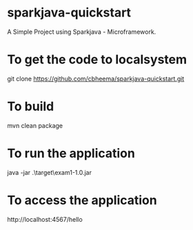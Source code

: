 # sparkjava-quickstart

A Simple Project using Sparkjava - Microframework.

# To get the code to localsystem

git clone https://github.com/cbheema/sparkjava-quickstart.git

# To build

mvn clean package

# To run the application

java -jar .\target\exam1-1.0.jar

# To access the application

http://localhost:4567/hello
